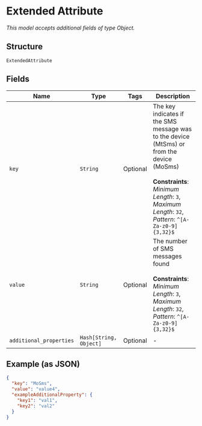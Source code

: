 
# Extended Attribute

*This model accepts additional fields of type Object.*

## Structure

`ExtendedAttribute`

## Fields

| Name | Type | Tags | Description |
|  --- | --- | --- | --- |
| `key` | `String` | Optional | The key indicates if the SMS message was to the device (MtSms) or from the device (MoSms)<br><br>**Constraints**: *Minimum Length*: `3`, *Maximum Length*: `32`, *Pattern*: `^[A-Za-z0-9]{3,32}$` |
| `value` | `String` | Optional | The number of SMS messages found<br><br>**Constraints**: *Minimum Length*: `3`, *Maximum Length*: `32`, *Pattern*: `^[A-Za-z0-9]{3,32}$` |
| `additional_properties` | `Hash[String, Object]` | Optional | - |

## Example (as JSON)

```json
{
  "key": "MoSms",
  "value": "value4",
  "exampleAdditionalProperty": {
    "key1": "val1",
    "key2": "val2"
  }
}
```

